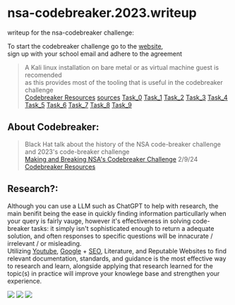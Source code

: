# nsa-codebreaker.2023.writeup
writeup for the nsa-codebreaker challenge:

To start the codebreaker challenge go to the [website](https://nsa-codebreaker.org/register),  
sign up with your school email and adhere to the agreement  

> A Kali linux installation on bare metal or as virtual machine guest is recomended  
> as this provides most of the tooling that is useful in the codebreaker challenge  
[Codebreaker Resources](https://nsa-codebreaker.org/resources)
[sources](https://github.com/rch0usr/nsa-codebreaker.2023.writeup/tree/main/sources)
[Task_0](https://github.com/rch0usr/nsa-codebreaker.2023.writeup/tree/main/Task_0)
[Task_1](https://github.com/rch0usr/nsa-codebreaker.2023.writeup/tree/main/Task_1)
[Task_2](https://github.com/rch0usr/nsa-codebreaker.2023.writeup/tree/main/Task_2)
[Task_3](https://github.com/rch0usr/nsa-codebreaker.2023.writeup/tree/main/Task_3)
[Task_4](https://github.com/rch0usr/nsa-codebreaker.2023.writeup/tree/main/Task_4)
[Task_5](https://github.com/rch0usr/nsa-codebreaker.2023.writeup/tree/main/Task_5)
[Task_6](https://github.com/rch0usr/nsa-codebreaker.2023.writeup/tree/main/Task_6)
[Task_7](https://github.com/rch0usr/nsa-codebreaker.2023.writeup/tree/main/Task_7)
[Task_8](https://github.com/rch0usr/nsa-codebreaker.2023.writeup/tree/main/Task_8)
[Task_9](https://github.com/rch0usr/nsa-codebreaker.2023.writeup/tree/main/Task_9)
## About Codebreaker:
> Black Hat talk about the history of the NSA code-breaker challenge and 2023's code-breaker challenge  
> [Making and Breaking NSA's Codebreaker Challenge](https://youtube.com/watch?v=YGCdaT9cj1s) 2/9/24  
> [Codebreaker Resources](https://nsa-codebreaker.org/resources)
## Research?: 
Although you can use a LLM such as ChatGPT to help with research, the main benifit being the ease in quickly finding information particullarly when your query is fairly vauge, however it's effectiveness in solving code-breaker tasks:  it simply isn't sophisticated enough to return a adequate solution, and often responses to specific questions will be innacurate / irrelevant / or misleading.  
Utilizing [Youtube](https://youtube.com), [Google](https://google.com) + [SEO](https://support.google.com/websearch/answer/2466433), Literature, and Reputable Websites to find relevant documentation, standards, and guidance is the most effective  way to research and learn, alongside applying that research learned for the topic(s) in practice will improve your knowlege base and strengthen your experience.  

![](https://cdn.discordapp.com/attachments/1101649212367712267/1149994582101217320/image0.jpg)
![](https://media.discordapp.net/attachments/158972042841030656/1145351007245717674/20230826_141347.jpg)
![](https://media1.tenor.com/m/15LxwtEDyksAAAAC/mako-sleep.gif)
